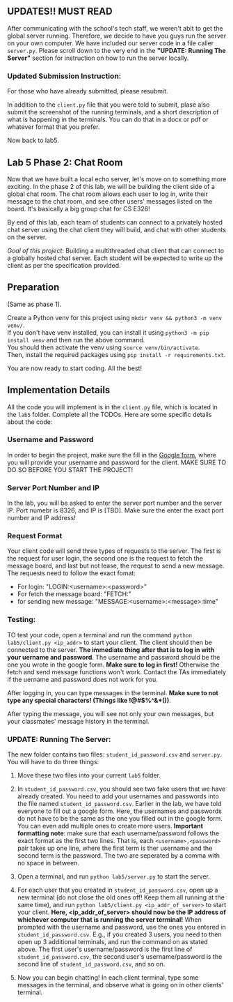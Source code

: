 

## UPDATES!! MUST READ


After communicating with the school's tech staff, we weren't ablt to get the global server running. Therefore, we decide to have you guys run the server on your own computer. We have included our server code in a file caller `server.py`. Please scroll down to the very end in the **"UPDATE: Running The Server"** section for instruction on how to run the server locally.


### Updated Submission Instruction:

For those who have already submitted, please resubmit. 

In addition to the `client.py` file that you were told to submit, plase also submit the screenshot of the running terminals, and a short description of what is happening in the terminals. You can do that in a docx or pdf or whatever format that you prefer.

Now back to lab5.

## Lab 5 Phase 2: Chat Room


Now that we have built a local echo server, let's move on to something more exciting. In the phase 2 of this lab, we will be building the client side of a global chat room. The chat room allows each user to log in, write their message to the chat room, and see other users' messages listed on the board. It's basically a big group chat for CS E326! 

By end of this lab, each team of students can connect to a privately hosted chat server 
using the chat client they will build, and chat with other students on the server.

_Goal of this project_: Building a multithreaded chat client that can connect to a globally hosted chat server. Each student will be expected to write up the client as per the specification provided.


## Preparation
(Same as phase 1).

Create a Python venv for this project using `mkdir venv && python3 -m venv venv/`.  
If you don't have venv installed, you can install it using  `python3 -m pip install venv` and then run the above command.  
You should then activate the venv using `source venv/bin/activate`.  
Then, install the required packages using `pip install -r requirements.txt`.  

You are now ready to start coding. All the best!

## Implementation Details
 All the code you will implement is in the `client.py` file, which is located in the `lab5` folder. Complete all the TODOs. Here are some specific details about the code: 

### Username and Password
In order to begin the project, make sure the fill in the [Google form](https://docs.google.com/forms/d/e/1FAIpQLSeZbkBc257gDkOqkwN_neAHkyn-kgC9qqp0PocvH60OfP2q_w/viewform?pli=1), where you will provide your username and password for the client. MAKE SURE TO DO SO BEFORE YOU START THE PROJECT! 

### Server Port Number and IP
In the lab, you will be asked to enter the server port number and the server IP. Port numebr is 8326, and IP is [TBD]. Make sure the enter the exact port number and IP address!

### Request Format
Your client code will send three types of requests to the server. The first is the request for user login, the second one is the request to fetch the message board, and last but not lease, the request to send a new message. The requests need to follow the exact fomat: 

- For login: "LOGIN:\<username\>:\<password\>"
- For fetch the message board: "FETCH:"
- for sending new message: "MESSAGE:\<username\>:\<message\>:time"
 

### Testing: 

TO test your code, open a terminal and run the command  `python lab5/client.py <ip_addr>` to start your client. The client should then be connected to the server. __The immediate thing after that is to log in with your uername and password__. The username and password should be the one you wrote in the google form. __Make sure to log in first!__ Otherwise the fetch and send message functions won't work. Contact the TAs immediately if the uername and password does not work for you. 

After logging in, you can type messages in the terminal. __Make sure to not type any special characters! (Things like !@#$%^&*())__. 

After typing the message, you will see not only your own messages, but your classmates' message history in the terminal.
	

### UPDATE: Running The Server: 
The new folder contains two files: `student_id_password.csv` and `server.py`. You will have to do three things:

1. Move these two files into your current `lab5` folder.

2. In `student_id_password.csv`, you should see two fake users that we have already created. You need to add your usernames and passwords into the file named `student_id_password.csv`. Earlier in the lab, we have told everyone to fill out a google form. Here, the usernames and passwords do not have to be the same as the one you filled out in the google form. You can even add multiple ones to create more users. **Important formatting note**: make sure that each username/password follows the exact format as the first two lines. That is, each `<username>,<password>` pair takes up one line, where the first term is ther username and the second term is the password. The two are seperated by a comma with no space in between. 

3. Open a terminal, and run `python lab5/server.py` to start the server.

4. For each user that you created in `student_id_password.csv`, open up a new terminal (do not close the old ones off! Keep them all running at the same time), and run `python lab5/client.py <ip_addr_of_server>` to start your client. **Here, <ip_addr_of_server> should now be the IP address of whichever computer that is running the server terminal!** When prompted with the username and password, use the ones you entered in `student_id_password.csv`. E.g., if you created 3 users, you need to then open up 3 additional terminals, and run the command on as stated above. The first user's username/password is the first line of `student_id_password.csv`, the second user's username/password is the second line of `student_id_password.csv`, and so on.

5. Now you can begin chatting! In each client terminal, type some messages in the terminal, and observe what is going on in other clients' terminal. 
